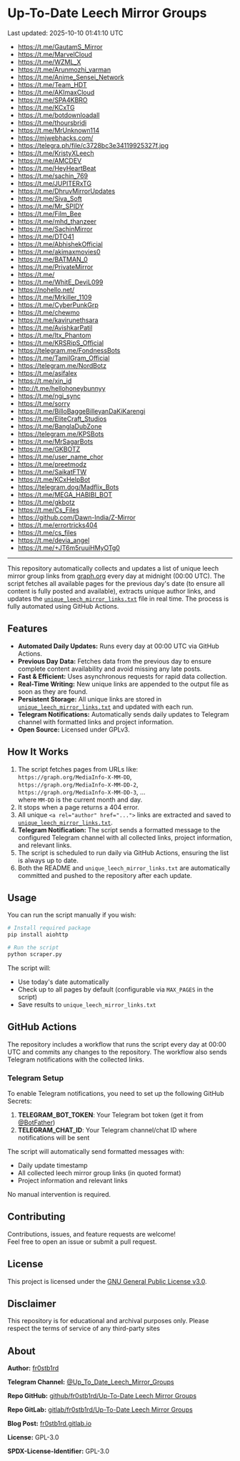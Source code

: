 # Up-To-Date Leech Mirror Groups

Last updated: 2025-10-10 01:41:10 UTC

- https://t.me/GautamS_Mirror
- https://t.me/MarvelCloud
- https://t.me/WZML_X
- https://t.me/Arunmozhi_varman
- https://t.me/Anime_Sensei_Network
- https://t.me/Team_HDT
- https://t.me/AKImaxCloud
- https://t.me/SPA4KBRO
- https://t.me/KCxTG
- https://t.me/botdownloadall
- https://t.me/thoursbridi
- https://t.me/MrUnknown114
- https://mjwebhacks.com/
- https://telegra.ph/file/c3728bc3e34119925327f.jpg
- https://t.me/KristyXLeech
- https://t.me/AMCDEV
- https://t.me/HeyHeartBeat
- https://t.me/sachin_769
- https://t.me/JUPITERxTG
- https://t.me/DhruvMirrorUpdates
- https://t.me/Siva_Soft
- https://t.me/Mr_SPIDY
- https://t.me/Film_Bee
- https://t.me/mhd_thanzeer
- https://t.me/SachinMirror
- https://t.me/DTO41
- https://t.me/AbhishekOfficial
- https://t.me/akimaxmovies0
- https://t.me/BATMAN_0
- https://t.me/PrivateMirror
- https://t.me/
- https://t.me/WhitE_DeviL099
- https://nohello.net/
- https://t.me/Mrkiller_1109
- https://t.me/CyberPunkGrp
- https://t.me/chewmo
- https://t.me/kavirunethsara
- https://t.me/AvishkarPatil
- https://t.me/Itx_Phantom
- https://t.me/KRSRipS_Official
- https://telegram.me/FondnessBots
- https://t.me/TamilGram_Official
- https://telegram.me/NordBotz
- https://t.me/asifalex
- https://t.me/xin_id
- http://t.me/hellohoneybunnyy
- https://t.me/ngi_sync
- https://t.me/sorry
- https://t.me/BilloBaggeBilleyanDaKiKarengi
- https://t.me/EliteCraft_Studios
- https://t.me/BanglaDubZone
- https://telegram.me/KPSBots
- https://t.me/MrSagarBots
- https://t.me/GKBOTZ
- https://t.me/user_name_chor
- https://t.me/preetmodz
- https://t.me/SaikatFTW
- https://t.me/KCxHelpBot
- https://telegram.dog/Madflix_Bots
- https://t.me/MEGA_HABIBI_BOT
- https://t.me/gkbotz
- https://t.me/Cs_Files
- https://github.com/Dawn-India/Z-Mirror
- https://t.me/errortricks404
- https://t.me/cs_files
- https://t.me/devia_angel
- https://t.me/+JT6m5ruuiHMyOTg0

---

This repository automatically collects and updates a list of unique leech mirror group links from [graph.org](https://graph.org) every day at midnight (00:00 UTC). The script fetches all available pages for the previous day's date (to ensure all content is fully posted and available), extracts unique author links, and updates the [`unique_leech_mirror_links.txt`](unique_leech_mirror_links.txt) file in real time. The process is fully automated using GitHub Actions.

## Features

- **Automated Daily Updates:** Runs every day at 00:00 UTC via GitHub Actions.
- **Previous Day Data:** Fetches data from the previous day to ensure complete content availability and avoid missing any late posts.
- **Fast & Efficient:** Uses asynchronous requests for rapid data collection.
- **Real-Time Writing:** New unique links are appended to the output file as soon as they are found.
- **Persistent Storage:** All unique links are stored in [`unique_leech_mirror_links.txt`](unique_leech_mirror_links.txt) and updated with each run.
- **Telegram Notifications:** Automatically sends daily updates to Telegram channel with formatted links and project information.
- **Open Source:** Licensed under GPLv3.

## How It Works

1. The script fetches pages from URLs like:  
   `https://graph.org/MediaInfo-X-MM-DD`,  
   `https://graph.org/MediaInfo-X-MM-DD-2`,  
   `https://graph.org/MediaInfo-X-MM-DD-3`, ...  
   where `MM-DD` is the current month and day.
2. It stops when a page returns a 404 error.
3. All unique `<a rel="author" href="...">` links are extracted and saved to [`unique_leech_mirror_links.txt`](unique_leech_mirror_links.txt).
4. **Telegram Notification:** The script sends a formatted message to the configured Telegram channel with all collected links, project information, and relevant links.
5. The script is scheduled to run daily via GitHub Actions, ensuring the list is always up to date.
6. Both the README and `unique_leech_mirror_links.txt` are automatically committed and pushed to the repository after each update.

## Usage

You can run the script manually if you wish:

```bash
# Install required package
pip install aiohttp

# Run the script
python scraper.py
```

The script will:
- Use today's date automatically
- Check up to all pages by default (configurable via `MAX_PAGES` in the script)
- Save results to `unique_leech_mirror_links.txt`

## GitHub Actions

The repository includes a workflow that runs the script every day at 00:00 UTC and commits any changes to the repository. The workflow also sends Telegram notifications with the collected links.

### Telegram Setup

To enable Telegram notifications, you need to set up the following GitHub Secrets:

1. **TELEGRAM_BOT_TOKEN**: Your Telegram bot token (get it from [@BotFather](https://t.me/botfather))
2. **TELEGRAM_CHAT_ID**: Your Telegram channel/chat ID where notifications will be sent

The script will automatically send formatted messages with:
- Daily update timestamp
- All collected leech mirror group links (in quoted format)
- Project information and relevant links

No manual intervention is required.

## Contributing

Contributions, issues, and feature requests are welcome!  
Feel free to open an issue or submit a pull request.

## License

This project is licensed under the [GNU General Public License v3.0](LICENSE).

## Disclaimer
This repository is for educational and archival purposes only. Please respect the terms of service of any third-party sites

## About

**Author:** [fr0stb1rd](https://fr0stb1rd.gitlab.io/) 

**Telegram Channel:** [@Up_To_Date_Leech_Mirror_Groups](https://t.me/Up_To_Date_Leech_Mirror_Groups)

**Repo GitHub:** [github/fr0stb1rd/Up-To-Date Leech Mirror Groups](https://github.com/b1rdfr0st/Up-To-Date-Leech-Mirror-Groups)

**Repo GitLab:** [gitlab/fr0stb1rd/Up-To-Date Leech Mirror Groups](https://gitlab.com/fr0stb1rd/up-to-date-leech-mirror-groups)

**Blog Post:**  [fr0stb1rd.gitlab.io](https://fr0stb1rd.gitlab.io/posts/up-to-date-leech-mirror-groups-automatic-telegram-group-link-collector/)

**License:** GPL-3.0

**SPDX-License-Identifier:** GPL-3.0
